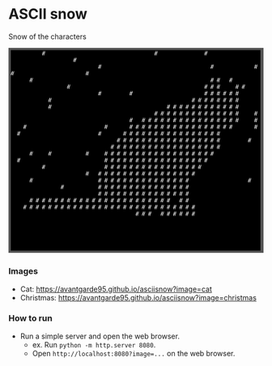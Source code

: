 # ASCII snow

Snow of the characters

![App](https://github.com/Avantgarde95/asciisnow/blob/master/image/Screenshot.png)

### Images
- Cat: <https://avantgarde95.github.io/asciisnow?image=cat>
- Christmas: <https://avantgarde95.github.io/asciisnow?image=christmas>

### How to run
- Run a simple server and open the web browser.
  - ex. Run `python -m http.server 8080`.
  - Open `http://localhost:8080?image=...` on the web browser.
